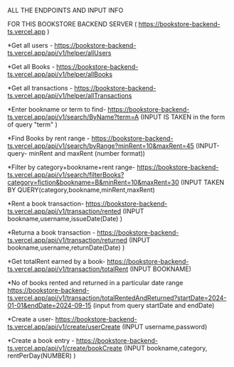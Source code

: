 ALL THE ENDPOINTS AND INPUT INFO

FOR THIS BOOKSTORE BACKEND SERVER ( https://bookstore-backend-ts.vercel.app )

*Get all users - https://bookstore-backend-ts.vercel.app/api/v1/helper/allUsers

*Get all Books -  https://bookstore-backend-ts.vercel.app/api/v1/helper/allBooks

*Get all transactions -                     https://bookstore-backend-ts.vercel.app/api/v1/helper/allTransactions

*Enter bookname or term to find-     https://bookstore-backend-ts.vercel.app/api/v1/search/ByName?term=A          (INPUT IS TAKEN in the form of query "term" )

*Find Books by rent range -           https://bookstore-backend-ts.vercel.app/api/v1/search/byRange?minRent=10&maxRent=45 (INPUT-query- minRent and maxRent (number format))

*Filter by category+bookname+rent range-  https://bookstore-backend-ts.vercel.app/api/v1/search/filterBooks?category=fiction&bookname=B&minRent=10&maxRent=30 (INPUT TAKEN BY QUERY(category,bookname,minRent,maxRent)

*Rent a book transaction-                 https://bookstore-backend-ts.vercel.app/api/v1/transaction/rented (INPUT bookname,username,issueDate(Date) )

*Returna a book transaction -            https://bookstore-backend-ts.vercel.app/api/v1/transaction/returned (INPUT bookname,username,returnDate(Date) )

*Get totalRent earned by a book-          https://bookstore-backend-ts.vercel.app/api/v1/transaction/totalRent (INPUT BOOKNAME)

*No of books rented and returned in a particular date range      https://bookstore-backend-ts.vercel.app/api/v1/transaction/totalRentedAndReturned?startDate=2024-01-01&endDate=2024-09-15       (input from query startDate and endDate)


*Create a user-                           https://bookstore-backend-ts.vercel.app/api/v1/create/userCreate  (INPUT username,password)

*Create a book entry -                 https://bookstore-backend-ts.vercel.app/api/v1/create/bookCreate      (INPUT bookname,category, rentPerDay(NUMBER) )

